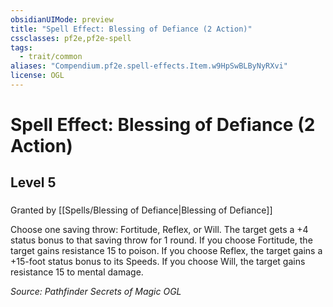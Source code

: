 ```yaml
---
obsidianUIMode: preview
title: "Spell Effect: Blessing of Defiance (2 Action)"
cssclasses: pf2e,pf2e-spell
tags:
  - trait/common
aliases: "Compendium.pf2e.spell-effects.Item.w9HpSwBLByNyRXvi"
license: OGL
---
```

# Spell Effect: Blessing of Defiance (2 Action)
## Level 5
### 






Granted by [[Spells/Blessing of Defiance|Blessing of Defiance]]

Choose one saving throw: Fortitude, Reflex, or Will. The target gets a +4 status bonus to that saving throw for 1 round. If you choose Fortitude, the target gains resistance 15 to poison. If you choose Reflex, the target gains a +15-foot status bonus to its Speeds. If you choose Will, the target gains resistance 15 to mental damage.

*Source: Pathfinder Secrets of Magic*
*OGL*